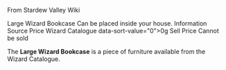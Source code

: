 From Stardew Valley Wiki

Large Wizard Bookcase Can be placed inside your house. Information Source Price Wizard Catalogue data-sort-value="0"&gt;0g Sell Price Cannot be sold

The **Large Wizard Bookcase** is a piece of furniture available from the Wizard Catalogue.
